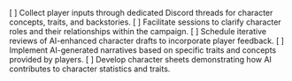 [ ] Collect player inputs through dedicated Discord threads for character concepts, traits, and backstories.
[ ] Facilitate sessions to clarify character roles and their relationships within the campaign.
[ ] Schedule iterative reviews of AI-enhanced character drafts to incorporate player feedback.
[ ] Implement AI-generated narratives based on specific traits and concepts provided by players.
[ ] Develop character sheets demonstrating how AI contributes to character statistics and traits.